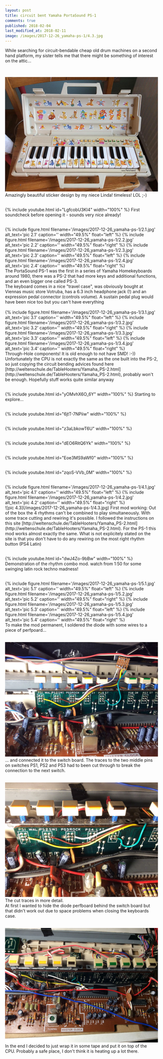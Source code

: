 ```yaml
---
layout: post
title: circuit bent Yamaha PortaSound PS-1
comments: true
published: 2018-02-04
last_modified_at: 2018-02-11
image: /images/2017-12-26_yamaha-ps-1/4.3.jpg
---
```


While searching for circuit-bendable cheap old drum machines on a second hand platform, my sister tells me that there might be something of interest on the attic...

<br>

![pic 1](/images/2017-12-26_yamaha-ps-1/1.jpg)
Amazingly beautiful sticker design by my niece Linda! timeless! LOL ;-)
<br><br>

{% include youtube.html id="LgfcobU3KI4" width="100%" %}
First soundcheck before opening it - sounds very nice already!
<br><br>

<div class="clearfix">
{% include figure.html filename='/images/2017-12-26_yamaha-ps-1/2.1.jpg' alt_text='pic 2.1' caption='' width="49.5%" float="left" %}
{% include figure.html filename='/images/2017-12-26_yamaha-ps-1/2.2.jpg' alt_text='pic 2.2' caption='' width="49.5%" float="right" %}
{% include figure.html filename='/images/2017-12-26_yamaha-ps-1/2.3.jpg' alt_text='pic 2.3' caption='' width="49.5%" float="left" %}
{% include figure.html filename='/images/2017-12-26_yamaha-ps-1/2.4.jpg' alt_text='pic 2.4' caption='' width="49.5%" float="right" %}
</div>
The PortaSound PS-1 was the first in a series of Yamaha Homekeyboards around 1980, there was a PS-2 that had more keys and additional functions, and an even bigger one called PS-3.<br>
The keyboard comes in a nice &#34;travel case&#34;, was obviously bought at Viennas music store Votruba, has a 6.3 inch headphone jack (!) and an expression pedal connector (controls volume). A sustain pedal plug would have been nice too but you can&#39;t have everything 
<br><br>

<div class="clearfix">
{% include figure.html filename='/images/2017-12-26_yamaha-ps-1/3.1.jpg' alt_text='pic 3.1' caption='' width="49.5%" float="left" %}
{% include figure.html filename='/images/2017-12-26_yamaha-ps-1/3.2.jpg' alt_text='pic 3.2' caption='' width="49.5%" float="right" %}
{% include figure.html filename='/images/2017-12-26_yamaha-ps-1/3.3.jpg' alt_text='pic 3.3' caption='' width="49.5%" float="left" %}
{% include figure.html filename='/images/2017-12-26_yamaha-ps-1/3.4.jpg' alt_text='pic 3.4' caption='' width="49.5%" float="right" %}
</div>
Through-Hole components! It is old enough to not have SMD! :-))<br>
Unfortunately the CPU is not exactly the same as the one built into the PS-2, so just copying the circuit bending advices found here [http://weltenschule.de/TableHooters/Yamaha_PS-2.html](http://weltenschule.de/TableHooters/Yamaha_PS-2.html), probably won&#39;t be enough. Hopefully stuff works quite similar anyway
<br><br>

{% include youtube.html id="yOMvhX6O_6Y" width="100%" %}
Starting to explore...
<br><br>

{% include youtube.html id="6jtT-7NPiiw" width="100%" %}
<br><br>

{% include youtube.html id="z3aLbkowT6U" width="100%" %}
<br><br>

{% include youtube.html id="dEO6RitQ6Yk" width="100%" %}
<br><br>

{% include youtube.html id="Eoe3MS9aWf0" width="100%" %}
<br><br>

{% include youtube.html id="zqoS-VVb_0M" width="100%" %}
<br><br>

<div class="clearfix">
{% include figure.html filename='/images/2017-12-26_yamaha-ps-1/4.1.jpg' alt_text='pic 4.1' caption='' width="49.5%" float="left" %}
{% include figure.html filename='/images/2017-12-26_yamaha-ps-1/4.2.jpg' alt_text='pic 4.2' caption='' width="49.5%" float="right" %}
</div>
![pic 4.3](/images/2017-12-26_yamaha-ps-1/4.3.jpg)
First mod working: Out of the box the 4 rhythms can&#39;t be combined to play simultaneously. With some trace cutting and rewiring it&#39;s possible. I followed the instructions on this site [http://weltenschule.de/TableHooters/Yamaha_PS-2.html](http://weltenschule.de/TableHooters/Yamaha_PS-2.html). For the PS-1 this mod works almost exactly the same. What is not explicitely stated on the site is that you don&#39;t have to do any rewiring on the most right rhythm button (PS4 Latin)
<br><br>

{% include youtube.html id="dwJ4Zo-9bBw" width="100%" %}
Demonstration of the rhythm combo mod. watch from 1:50 for some swinging latin rock techno madness!
<br><br>

<div class="clearfix">
{% include figure.html filename='/images/2017-12-26_yamaha-ps-1/5.1.jpg' alt_text='pic 5.1' caption='' width="49.5%" float="left" %}
{% include figure.html filename='/images/2017-12-26_yamaha-ps-1/5.2.jpg' alt_text='pic 5.2' caption='' width="49.5%" float="right" %}
{% include figure.html filename='/images/2017-12-26_yamaha-ps-1/5.3.jpg' alt_text='pic 5.3' caption='' width="49.5%" float="left" %}
{% include figure.html filename='/images/2017-12-26_yamaha-ps-1/5.4.jpg' alt_text='pic 5.4' caption='' width="49.5%" float="right" %}
</div>
To make the mod permanent, I soldered the diode with some wires to a piece of perfpoard...
<br><br>

![pic 7](/images/2017-12-26_yamaha-ps-1/7.jpg)
... and connected it to the switch board. The traces to the two middle pins on switches PS1, PS2 and PS3 had to been cut through to break the connection to the next switch.
<br><br>

![pic 8](/images/2017-12-26_yamaha-ps-1/8.jpg)
The cut traces in more detail.<br>
At first I wanted to hide the diode perfboard behind the switch board but that didn&#39;t work out due to space problems when closing the keyboards case.
<br><br>

![pic 9](/images/2017-12-26_yamaha-ps-1/9.jpg)
In the end I decided to just wrap it in some tape and put it on top of the CPU. Probably a safe place, I don&#39;t think it is heating up a lot there.
<br><br>
